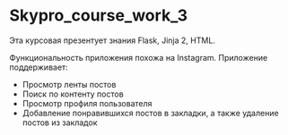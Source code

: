 # Skypro_course_work_3

Эта курсовая презентует знания Flask, Jinja 2, HTML.

Функциональность приложения похожа на Instagram. Приложение поддерживает:
* Просмотр ленты постов
* Поиск по контенту постов
* Просмотр профиля пользователя
* Добавление понравившихся постов в закладки, а также удаление постов из закладок
